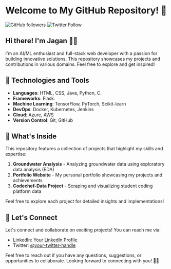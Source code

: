 # Welcome to My GitHub Repository! 👋

![GitHub followers](https://img.shields.io/github/followers/jagansanikommu?style=social)
![Twitter Follow](https://img.shields.io/twitter/follow/jagans_7?style=social)

## Hi there! I'm Jagan 👨‍💻

I'm an AI/ML enthusiast and full-stack web developer with a passion for building innovative solutions. This repository showcases my projects and contributions in various domains. Feel free to explore and get inspired!

## 🚀 Technologies and Tools

- **Languages**: HTML, CSS, Java, Python, C.
- **Frameworks**: Flask.
- **Machine Learning**: TensorFlow, PyTorch, Scikit-learn
- **DevOps**: Docker, Kubernetes, Jenkins
- **Cloud**: Azure, AWS
- **Version Control**: Git, GitHub

## 🌱 What's Inside

This repository features a collection of projects that highlight my skills and expertise:

1. **Groundwater Analysis** - Analyzing groundwater data using exploratory data analysis (EDA)
2. **Portfolio Website** - My personal portfolio showcasing my projects and achievements
3. **Codechef-Data Project** - Scraping and visualizing student coding platform data

Feel free to explore each project for detailed insights and implementations!

## 🤝 Let's Connect

Let's connect and collaborate on exciting projects! You can reach me via:

- LinkedIn: [Your LinkedIn Profile](https://www.linkedin.com/in/jagan7)
- Twitter: [@your-twitter-handle](https://twitter.com/jagans_7)

Feel free to reach out if you have any questions, suggestions, or opportunities to collaborate. Looking forward to connecting with you! 🌟✨
